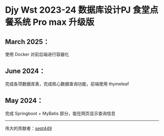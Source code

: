 # Djy Wst 2023-24 数据库设计PJ 食堂点餐系统 Pro max 升级版

## March 2025： 

使用 Docker 对前后端进行容器化

## June 2024： 

完成各项数据库表，完成核心数据查询功能，前端使用 thymeleaf

## May 2024： 

完成 Springboot + MyBatis 部分，能在网页显示查询信息

---

伟大的贡献者：[sept449](https://github.com/sept449)
